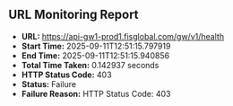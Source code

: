 ## URL Monitoring Report

- **URL:** https://api-gw1-prod1.fisglobal.com/gw/v1/health
- **Start Time:** 2025-09-11T12:51:15.797919
- **End Time:** 2025-09-11T12:51:15.940856
- **Total Time Taken:** 0.142937 seconds
- **HTTP Status Code:** 403
- **Status:** Failure
- **Failure Reason:** HTTP Status Code: 403

